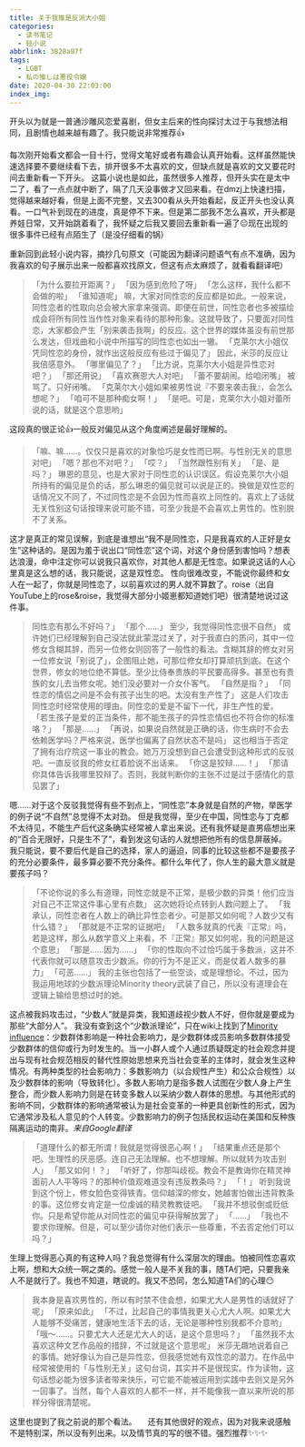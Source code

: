 ```yaml
---
title: 关于我推是反派大小姐
categories: 
  - 读书笔记
  - 轻小说
abbrlink: 3828a87f
tags:
  - LGBT
  - 私の推しは悪役令嬢
date: 2020-04-30 22:03:00
index_img:
---
```

开头以为就是一普通沙雕风恋爱喜剧，但女主后来的性向探讨太过于与我想法相同，且剧情也越来越有趣了。我只能说非常推荐:thumbsup:
<!-- more -->
每次刚开始看文都会一目十行，觉得文笔好或者有趣会认真开始看。这样虽然能快速选择要不要继续看下去，排开很多不太喜欢的文，但缺点就是喜欢的文又要花时间去重新看一下开头。
这篇小说也是如此，虽然很多人推荐，但开头实在是太中二了，看了一点点就中断了，隔了几天没事做才又回来看。在dmzj上快速扫描，觉得越来越好看，但是上面不完整，又去300看从头开始看起，反正开头也没认真看。一口气补到现在的进度，真是停不下来。但是第二部我不怎么喜欢，开头都是养娃日常，又开始跳着看了，我怀疑之后我又要回去重新看一遍了:neutral_face:现在出现的很多事件已经有点陌生了（是没仔细看的锅）

重新回到此轻小说内容，摘抄几句原文（可能因为翻译问题语气有点不准确，因为我喜欢的句子展示出来一般都喜欢找原文，但这有点太麻烦了，就看看翻译吧）
>「为什么要拉开距离？」
「因为感到危险了呀」
「怎么这样，我什么都不会做的啦」
「谁知道呢」
嘛，大家对同性恋的反应都是如此。一般来说，同性恋者的性取向总会被大家拿来强调。即便在前世，同性恋者也多被描绘成会将所有同性当作性对象来看待的那种形象。这就导致了，只要面对同性恋，大家都会产生「别来袭击我啊」的反应。这个世界的媒体虽没有前世那么发达，但戏曲和小说中所描写的同性恋也如出一辙。
「克莱尔大小姐仅凭同性恋的身份，就作出这般反应有些过于偏见了」
因此，米莎的反应让我倍感意外。
「哪里偏见了？」
「比方说，克莱尔大小姐是异性恋对吧？」
「那还用说」
「喜欢赛恩大人对吧」
「蕾不要胡闹。给咱闭嘴」
被骂了。只好闭嘴。
「克莱尔大小姐如果被男性说『不要来袭击我』，会怎么想呢？」
「咱可不是那种痴女啊！」
「是吧。可是，克莱尔大小姐对蕾所说的话，就是这个意思哟」

这段真的很正论:thumbsup:一般反对偏见从这个角度阐述是最好理解的。
&nbsp;
>「嘛、嘛……。仅仅只是喜欢的对象恰巧是女性而已啊。与性别无关的意思对吧」
「嗯？那也不对吧？」
「哎？」
「当然跟性别有关」
「是、是吗？」
琳恩的意见，也是大家对于同性恋的认识误区。假设克莱尔大小姐所持有的偏见是负的话，那么琳恩的偏见就可以说是正的。换做是双性恋的话情况又不同了，不过同性恋是不会因为性而喜欢上同性的。喜欢上了话就无关性别这句话按理来说可能不错，可至少我是不会喜欢上男性的。性别脱不了关系。

这才是真正的常见误解，到底是谁想出“我不是同性恋，只是我喜欢的人正好是女生”这种话的。是因为羞于说出口“同性恋”这个词，对这个身份感到害怕吗？想表达浪漫，命中注定你可以说我只喜欢你，对其他人都是无性恋。如果说这话的人心里真是这么想的话，我只能说，这是双性恋。
性向很难改变，不能说你最终和女人在一起了，你就是同性恋了，以前喜欢过的男人就不算数了。roise（出自YouTube上的rose&roise，我觉得大部分小姬崽都知道她们吧）很清楚地说过这件事。
&nbsp;
>同性恋有那么不好吗？」
「那个……」
至少，我觉得同性恋很不自然」
或许她们已经理解到自己没法就此蒙混过关了，对于我直白的质问，其中一位修女含糊其辞，而另一位修女则回答了一般性的看法。含糊其辞的修女对另一位修女说「别说了」，企图阻止她，可那位修女却打算顽抗到底。在这个世界，修女的地位绝不算低。至少比侍奉贵族的平民要高得多。甚至也有贵族的女儿去当修女呢。她们没必要对一介女仆客气。
「自然是指？」
「同性恋的情侣之间是不会有孩子出生的吧。太没有生产性了」
这是人们攻击同性恋时经常使用的理由。同性恋的爱是不留下一代，非生产性的爱。
「若生孩子是爱的正当条件，那不能生孩子的异性恋情侣也不符合你的标准咯？」
「那是……」
「再说，如果说自然就是正确的话，你生病时不会去依赖医学吗？严格来说，医学也偏离了自然状态不是吗」
这也相当于否定了拥有治疗院这一事业的教会。她万万没想到自己会遭受到这种形式的反驳吧。一直反驳我的修女红着脸说不出话来。
「你这是狡辩……！」
「那请你具体告诉我哪里狡辩了。否则，我就判断你的主张不过是过于感情化的意见罢了」

嗯......对于这个反驳我觉得有些不到点上，“同性恋”本身就是自然的产物，举医学的例子说“不自然”总觉得不太对劲。
但是我觉得，至少在中国，同性恋与丁克都不太待见，不能生产后代这条确实经常被人拿出来说。还有我怀疑是直男癌想出来的“百合无限好，只是生不了”，看到发这句话的人就想把他所有的信息屏蔽掉。
我只能说，要不要后代是自己的选择，家人的逼迫，同事的比较这些都不是要孩子的充分必要条件，最多算必要不充分条件。都什么年代了，你人生的最大意义就是要孩子吗？
&nbsp;
>「不论你说的多么有道理，同性恋就是不正常，是极少数的异类！他们应当对自己不正常这件事心里有点数」
这次她将论点转到人数问题上了。
「我承认，同性恋者在人数上的确比异性恋者少。可是那又如何呢？人数少又有什么错？」
「那就是不正常的证据吧」
「人数多就真的代表『正常』吗，若是这样，那么从数学意义上来看，不『正常』那又如何呢，我的问题是这个意思」
「那是……因为……」
「你的性取向不过恰巧属于多数派，这并不代表你就可以随意攻击少数派。你的行为不是正义，而是仗着人数多的暴力」
「可恶……」
我的主张也包括了一些空谈，或是理想论。不过，因为我运用地球的少数派理论Minority theory武装了自己，所以没有道理会在逻辑上输给思想过时的她。

这点被我妈攻击过，“少数人”就是异类，我知道歧视少数人不好，但你就是要成为那些“大部分人”。
我没有查到这个“少数派理论”，只在wiki上找到了[Minority influence](https://en.wikipedia.org/wiki/Minority_influence)：少数群体影响是一种社会影响力，是少数群体成员影响多数群体接受少数群体的信仰或行为时发生的。当一小群人或个人通过质疑既定的社会观念并提出与现有社会规范相反的替代性原始思想来充当社会变革的主体时，就会发生这种情况。有两种类型的社会影响力：多数影响力（以合规性产生）和公众合规性）以及少数群体的影响（导致转化）。多数人影响力是指多数人试图在少数人身上产生整合，而少数人影响力则是在转变多数人以采纳少数人群体的思想。与其他形式的影响不同，少数群体的影响通常被认为是社会变革的一种更具创新性的形式，因为它通常涉及私人意见的个人转变。少数影响力的例子包括民权运动在美国和反种族隔离运动的南非。*来自Google翻译*
&nbsp;

>「道理什么的都无所谓！我就是觉得很恶心啊！」
「结果重点还是那个吧。生理性的厌恶感。连自己无法理解。也不想理解。所以就转为攻击别人」
「那又如何！？」
「听好了，你那叫歧视。教会不是教诲你在精灵神面前人人平等吗？的那种价值观难道没有违反教条吗？」
「！」
听到我说到这个份上，修女脸色变得铁青。信仰越深的修女，她越害怕做出违背教条的事。这位修女肯定是一位虔诚的精灵教教徒吧。
「我并不想驳倒或贬低你。只是希望你能从对同性恋的偏见中获得解放罢了」
「……」
「我也不要求你理解。但是，可以至少请你对他们表示一些尊重，不去否定他们可以吗？」

生理上觉得恶心真的有这种人吗？我总觉得有什么深层次的理由。怕被同性恋喜欢上啊，想和大众统一啊之类的。感觉一般人是不关我的事，随TA们吧，只要我亲人不是就行了。我也不知道，瞎说的。我又不恐同，怎么知道TA们的心理:no_mouth:
&nbsp;
>我本身是喜欢男性的，所以有时禁不住会想，如果尤大人是男性的话就好了呢」
「原来如此」
「不过，比起自己的事情我更关心尤大人啊。如果尤大人能够不受痛苦，健康地生活下去的话，无论是哪种性别我都不介意哟」
「哦～……。只要尤大人还是尤大人的话，是这个意思吗？」
「虽然我不太喜欢这种文艺作品般的措辞，不过就是这个意思呢」
米莎无趣地说着自己的事情。她好像认为自己是异性恋，但我感觉她有双性恋的潜力。在作品中经常被使用的「与性别无关」这句台词，其实并不是很现实。作为读物，这句话想必能为很多读者带来快乐，可它能不能被运用到实践中去则又是另外一回事了。当然，每个人喜欢的人都不一样，并不能像我一直以来所说的那样分得很清楚呢。

这里也提到了我之前说的那个看法。
&nbsp;
&nbsp;
还有其他很好的观点，因为对我来说感触不是特别深，所以没有列出来。以及情节真的写的很不错。强烈推荐:sparkles::sparkles::sparkles:

